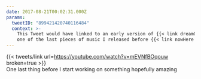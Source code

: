 ```yaml
---
date: 2017-08-21T00:02:31.000Z
params:
  tweetID: "899421420740116484"
  context: >-
    This Tweet would have linked to an early version of {{< link dreamOn >}} -
    one of the last pieces of music I released before {{< link nowHere >}}.
---
```


{{< tweets/link url=https://youtube.com/watch?v=mEVNfBOqouw broken=true >}}\
One last thing before I start working on something hopefully amazing
